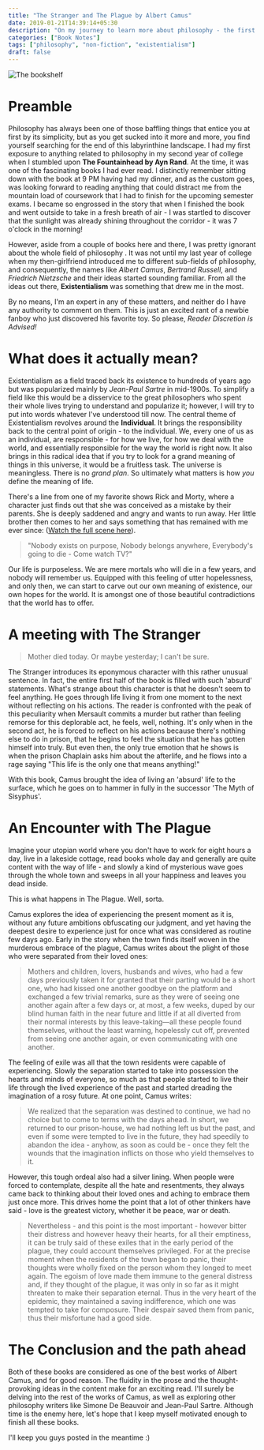 ```yaml
---
title: "The Stranger and The Plague by Albert Camus"
date: 2019-01-21T14:39:14+05:30
description: "On my journey to learn more about philosophy - the first step into the realms of existentialism"
categories: ["Book Notes"]
tags: ["philosophy", "non-fiction", "existentialism"]
draft: false
---
```


![The bookshelf](/images/the-bookshelf.webp "The bookshelf")

# Preamble

Philosophy has always been one of those baffling things that entice you at first by its simplicity, but as you get sucked into it more and more, you find yourself searching for the end of this labyrinthine landscape. I had my first exposure to anything related to philosophy in my second year of college when I stumbled upon **The Fountainhead by Ayn Rand**. At the time, it was one of the fascinating books I had ever read. I distinctly remember sitting down with the book at 9 PM having had my dinner, and as the custom goes, was looking forward to reading anything that could distract me from the mountain load of coursework that I had to finish for the upcoming semester exams. I became so engrossed in the story that when I finished the book and went outside to take in a fresh breath of air - I was startled to discover that the sunlight was already shining throughout the corridor - it was 7 o'clock in the morning!

However, aside from a couple of books here and there, I was pretty ignorant about the whole field of philosophy . It was not until my last year of college when my then-girlfriend introduced me to different sub-fields of philosophy, and consequently, the names like *Albert Camus*, *Bertrand Russell*, and *Friedrich Nietzsche* and their ideas started sounding familiar. From all the ideas out there, **Existentialism** was something that drew me in the most.

By no means, I'm an expert in any of these matters, and neither do I have any authority to comment on them. This is just an excited rant of a newbie fanboy who just discovered his favorite toy. So please, *Reader Discretion is Advised!*

# What does it actually mean?

Existentialism as a field traced back its existence to hundreds of years ago but was popularized mainly by *Jean-Paul Sartre* in mid-1900s. To simplify a field like this would be a disservice to the great philosophers who spent their whole lives trying to understand and popularize it; however, I will try to put into words whatever I've understood till now. The central theme of Existentialism revolves around the **Individual**. It brings the responsibility back to the central point of
origin - to the individual. We, every one of us as an individual, are responsible - for how we live, for how we deal with the world, and essentially responsible for the way the world is right now. It also brings in this radical idea that if you try to look for a grand meaning of things in this universe, it would be a fruitless task. The universe is meaningless. There is no *grand plan*. So ultimately what matters is how *you* define the meaning of life.

There's a line from one of my favorite shows Rick and Morty, where a character just finds out that she was conceived as a mistake by their parents. She is deeply saddened and angry and wants to run away. Her little brother then comes to her and says something that has remained with me ever since: ([Watch the full scene here](https://www.youtube.com/watch?v=E_qvy82U4RE)).

> "Nobody exists on purpose, Nobody belongs anywhere, Everybody's going to die - Come watch TV?" 

Our life is purposeless. We are mere mortals who will die in a few years, and nobody will remember us. Equipped with this feeling of utter hopelessness, and only then, we can start to carve out our own meaning of existence, our own hopes for the world. It is amongst one of those beautiful contradictions that the world has to offer. 

# A meeting with The Stranger

> Mother died today. Or maybe yesterday; I can't be sure.

The Stranger introduces its eponymous character with this rather unusual sentence. In fact, the entire first half of the book is filled with such 'absurd' statements. What's strange about this character is that he doesn't seem to feel anything. He goes through life living it from one moment to the next without reflecting on his actions. The reader is confronted with the peak of this peculiarity when Mersault commits a murder but rather than feeling remorse for this deplorable act, he feels,
well, nothing. It's only when in the second act, he is forced to reflect on his actions because there's nothing else to do in prison, that he begins to feel the situation that he has gotten himself into truly. But even then, the only true emotion that he shows is when the prison Chaplain asks him about the afterlife, and he flows into a rage saying "This life is the only one that means anything!"

With this book, Camus brought the idea of living an 'absurd' life to the surface, which he goes on to hammer in fully in the successor 'The Myth of Sisyphus'.



# An Encounter with The Plague

Imagine your utopian world where you don't have to work for eight hours a day, live in a lakeside cottage, read books whole day and
generally are quite content with the way of life - and slowly a kind of mysterious wave goes through the whole town and sweeps in
all your happiness and leaves you dead inside. 

This is what happens in The Plague. Well, sorta.

Camus explores the idea of experiencing the present moment as it is, without any future ambitions obfuscating our judgment, and
yet having the deepest desire to experience just for once what was considered as routine few days ago. Early in the story when the
town finds itself woven in the murderous embrace of the plague, Camus writes about the plight of those who were separated from
their loved ones:

> Mothers and children, lovers, husbands and wives, who had a few days previously taken it for granted that their parting would be a short one, who had kissed one another goodbye on the platform and exchanged a few trivial remarks, sure as they were of seeing one another again after a few days or, at most, a few weeks, duped by our blind human faith in the near future and little if at all diverted from their normal interests by this leave-taking—all these people found themselves, without the least warning, hopelessly cut off, prevented from seeing one another again, or even communicating with one another.

The feeling of exile was all that the town residents were capable of experiencing. Slowly the separation started to take into
possession the hearts and minds of everyone, so much as that people started to live their life through the lived experience of the
past and started dreading the imagination of a rosy future. At one point, Camus writes:

> We realized that the separation was destined to continue, we had no choice but to come to terms with the days ahead. In short,
> we returned to our prison-house, we had nothing left us but the past, and even if some were tempted to live in the future, they
> had speedily to abandon the idea - anyhow, as soon as could be - once they felt the wounds that the imagination inflicts on
> those who yield themselves to it.

However, this tough ordeal also had a silver lining. When people were forced to contemplate, despite all the hate and resentments,
they always came back to thinking about their loved ones and aching to embrace them just once more. This drives home the point
that a lot of other thinkers have said - love is the greatest victory, whether it be peace, war or death.

> Nevertheless - and this point is the most important - however bitter their distress and however heavy their hearts, for all
> their emptiness, it can be truly said of these exiles that in the early period of the plague, they could account themselves
> privileged. For at the precise moment when the residents of the town began to panic, their thoughts were wholly fixed on the
> person whom they longed to meet again. The egoism of love made them immune to the general distress and, if they thought of the
> plague, it was only in so far as it might threaten to make their separation eternal. Thus in the very heart of the epidemic, they
> maintained a saving indifference, which one was tempted to take for composure. Their despair saved them from panic, thus their
> misfortune had a good side.

# The Conclusion and the path ahead

Both of these books are considered as one of the best works of Albert Camus, and for good reason. The fluidity in the prose and
the thought-provoking ideas in the content make for an exciting read. I'll surely be delving into the rest of the works of Camus,
as well as exploring other philosophy writers like Simone De Beauvoir and Jean-Paul Sartre. Although time is the enemy here, let's
hope that I keep myself motivated enough to finish all these books.

I'll keep you guys posted in the meantime :) 

